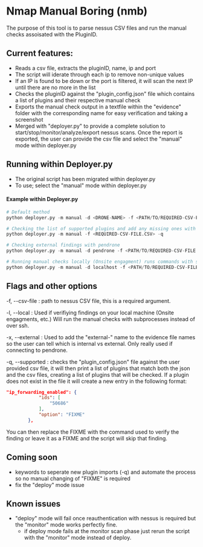 # Nmap Manual Boring (nmb)
The purpose of this tool is to parse nessus CSV files and run the manual checks assoisated with the PluginID.

## Current features:
- Reads a csv file, extracts the pluginID, name, ip and port
- The script will iderate through each ip to remove non-unique values
- If an IP is found to be down or the port is filtered, it will scan the next IP until there are no more in the list
- Checks the pluginID against the "plugin_config.json" file which contains a list of plugins and their respective manual check
- Exports the manual check output in a textfile within the "evidence" folder with the corresponding name for easy verification and taking a screenshot
- Merged with "deployer.py" to provide a complete solution to start/stop/monitor/analyze/export nessus scans. Once the report is exported, the user can provide the csv file and select the "manual" mode within deployer.py

## Running within Deployer.py
- The original script has been migrated within deployer.py
- To use; select the "manual" mode within deployer.py 

#### Example within Deployer.py
```python
# Default method
python deployer.py -m manual -d <DRONE-NAME> -f <PATH/TO/REQUIRED-CSV-FILE.CSV>

# Checking the list of supported plugins and add any missing ones with FIXME as the script
python deployer.py -m manual -f <REQUIRED-CSV-FILE.CSV> -q

# Checking external findings with pendrone
python deployer.py -m manual -d pendrone -f <PATH/TO/REQUIRED-CSV-FILE.CSV> --external

# Running manual checks locally (Onsite engagment) runs commands with subprocess rather than over SSH
python deployer.py -m manual -d localhost -f <PATH/TO/REQUIRED-CSV-FILE.CSV> --local
```

## Flags and other options
-f, --csv-file : path to nessus CSV file, this is a required argument.

-l, --local : Used if verifiying findings on your local machine (Onsite engagments, etc.) Will run the manual checks with subprocesses instead of over ssh.

-x, --external : Used to add the "external-" name to the evidence file names so the user can tell which is internal vs external. Only really used if connecting to pendrone. 

-q, --supported : checks the "plugin_config.json" file against the user provided csv file, it will then print a list of plugins that match both the json and the csv files, creating a list of plugins that will be checked. If a plugin does not exist in the file it will create a new entry in the following format:
```json
"ip_forwarding_enabled": {
            "ids": [
                "50686"
            ],
            "option": "FIXME"
        },
```
You can then replace the FIXME with the command used to verify the finding or leave it as a FIXME and the script will skip that finding. 

## Coming soon
- keywords to seperate new plugin imports (-q) and automate the process so no manual changing of "FIXME" is required
- fix the "deploy" mode issue 

## Known issues
- "deploy" mode will fail once reauthentication with nessus is required but the "monitor" mode works perfectly fine.
    - if deploy mode fails at the monitor scan phase just rerun the script with the "monitor" mode instead of deploy.